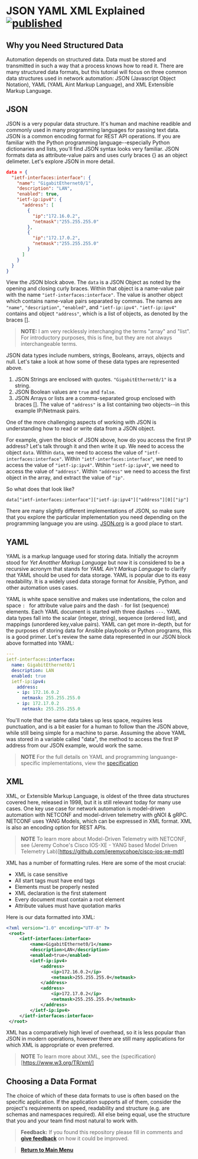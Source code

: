 # JSON YAML XML Explained  [![published](https://static.production.devnetcloud.com/codeexchange/assets/images/devnet-published.svg)](https://developer.cisco.com/codeexchange/github/repo/kebaldwi/DNAC-TEMPLATES)

## Why you Need Structured Data

Automation depends on structured data. Data must be stored and transmitted in such a way that a process knows how to read it.  There are many structured data formats, but this tutorial will focus on three common data structures used in network automation: JSON (Javascript Object Notation), YAML (YAML Aint Markup Language), and XML Extensible Markup Language.

## JSON

JSON is a very popular data structure.  It's human and machine readible and commonly used in many programming languages for passing text data.  JSON is a common encoding format for REST API operations.  If you are familiar with the Python programming language--especially Python dictionaries and lists, you'll find JSON syntax looks very familiar. JSON formats data as attribute-value pairs and uses curly braces \{\} as an object delimeter.  Let's explore JSON in more detail.


```json
data = {
  "ietf-interfaces:interface": {
    "name": "GigabitEthernet0/1",
    "description": "LAN",
    "enabled": true,
    "ietf-ip:ipv4": {
      "address": [
        {
          "ip":"172.16.0.2",
          "netmask":"255.255.255.0"
        },
        {
          "ip":"172.17.0.2",
          "netmask":"255.255.255.0"
        }
      ]
    }
  }
}
```

View the JSON block above.  The ```data``` is a JSON Object as noted by the opening and closing curly braces.  Within that object is a name-value pair with the name ```"ietf-interfaces:interface"```.  The value is another object which contains name-value pairs separated by commas.  The names are ```"name"```, ```"description"```, ```"enabled"```, and ```"ietf-ip:ipv4"```.  ```"ietf-ip:ipv4"``` contains and object ```"address"```, which is a list of objects, as denoted by the braces \[\].  

> **NOTE:** I am very recklessly interchanging the terms "array" and "list".  For introductory purposes, this is fine, but they are not always interchangeable terms.

JSON data types include numbers, strings, Booleans, arrays, objects and null.  Let's take a look at how some of these data types are represented above.

1. JSON Strings are enclosed with quotes.  ```"GigabitEthernet0/1"``` is a string.
2. JSON Boolean values are ```true``` and ```false```.
3. JSON Arrays or lists are a comma-separated group enclosed with braces \[\].  The value of ```"address"``` is a list containing two objects--in this example IP/Netmask pairs.

One of the more challenging aspects of working with JSON is understanding how to read or write data from a JSON object.  

For example, given the block of JSON above, how do you access the first IP address?  Let's talk through it and then write it up.  We need to access the object ```data```.  Within ```data```, we need to access the value of ```"ietf-interfaces:interface"```.  Within ```"ietf-interfaces:interface"```, we need to access the value of ```"ietf-ip:ipv4"```.  Wtihin ```"ietf-ip:ipv4"```, we need to access the value of ```"address"```.  Within ```"address"``` we need to access the first object in the array, and extract the value of ```"ip"```.  

So what does that look like?

```data["ietf-interfaces:interface"]["ietf-ip:ipv4"]["address"][0]["ip"]```

There are many slightly different implementations of JSON, so make sure that you explore the particular implementation you need depending on the programming language you are using. [JSON.org](json.org) is a good place to start.


## YAML

YAML is a markup language used for storing data.  Initially the acroynm stood for *Yet Anotther Markup Language* but now it is considered to be a recursive acronym that stands for *YAML Ain't Markup Language* to clarify that YAML should be used for data storage.  YAML is popular due to its easy readability.  It is a widely used data storage format for Ansible, Python, and other automation uses cases. 

YAML is white space sensitive and makes use indentations, the colon and space ```: ``` for attribute value pairs and the dash ```-``` for list (sequence) elements. Each YAML document is started with three dashes ```---```.  YAML data types fall into the scalar (integer, string), sequence (ordered list), and mappings (unordered key,value pairs). YAML can get more in-depth, but for the purposes of storing data for Ansible playbooks or Python programs, this is a good primer. Let's review the same data represented in our JSON block above formatted into YAML:

```yaml
---
ietf-interfaces:interface:
  name: GigabitEthernet0/1
  description: LAN
  enabled: true
  ietf-ip:ipv4:
    address:
    - ip: 172.16.0.2
      netmask: 255.255.255.0
    - ip: 172.17.0.2
      netmask: 255.255.255.0
```

You'll note that the same data takes up less space, requires less punctuation, and is a bit easier for a human to follow than the JSON above, while still being simple for a machine to parse.  Assuming the above YAML was stored in a variable called "data", the method to access the first IP address from our JSON example, would work the same.

> **NOTE** For the full details on YAML and programming languange-specific implementations, view the [specification](https://yaml.org)

## XML

XML, or Extensible Markup Language, is oldest of the three data structures covered here, released in 1998, but it is still relevant today for many use cases.  One key use case for network automation is model-driven automation with NETCONF and model-driven telemetry with gNOI & gRPC.  NETCONF uses YANG Models, which can be expressed in XML format. XML is also an encoding option for REST APIs. 

> **NOTE** To learn more about Model-Driven Telemetry with NETCONF, see (Jeremy Cohoe's Cisco IOS-XE - YANG based Model Driven Telemetry Lab)[https://github.com/jeremycohoe/cisco-ios-xe-mdt]

XML has a number of formatting rules.  Here are some of the most crucial:

- XML is case sensitive
- All start tags must have end tags
- Elements must be properly nested
- XML declaration is the first statement
- Every document must contain a root element
- Attribute values must have quotation marks

Here is our data formatted into XML:

```xml
<?xml version="1.0" encoding="UTF-8" ?>
 <root>
     <ietf-interfaces:interface>
         <name>GigabitEthernet0/1</name>
         <description>LAN</description>
         <enabled>true</enabled>
         <ietf-ip:ipv4>
             <address>
                 <ip>172.16.0.2</ip>
                 <netmask>255.255.255.0</netmask>
             </address>
             <address>
                 <ip>172.17.0.2</ip>
                 <netmask>255.255.255.0</netmask>
             </address>
         </ietf-ip:ipv4>
     </ietf-interfaces:interface>
 </root>

```

XML has a comparatively high level of overhead, so it is less popular than JSON in modern operations, however there are still many applications for which XML is appropriate or even preferred.  

> **NOTE** To learn more about XML, see the (specification)[https://www.w3.org/TR/xml/]


## Choosing a Data Format

The choice of which of these data formats to use is often based on the specific application. If the application supports all of them, consider the project's requirements on speed, readability and structure (e.g. are schemas and namespaces required).    All else being equal, use the structure that you and your team find most natural to work with.


> **Feedback:** If you found this repository please fill in comments and [**give feedback**](https://app.smartsheet.com/b/form/f75ce15c2053435283a025b1872257fe) on how it could be improved.

> [**Return to Main Menu**](../README.md)